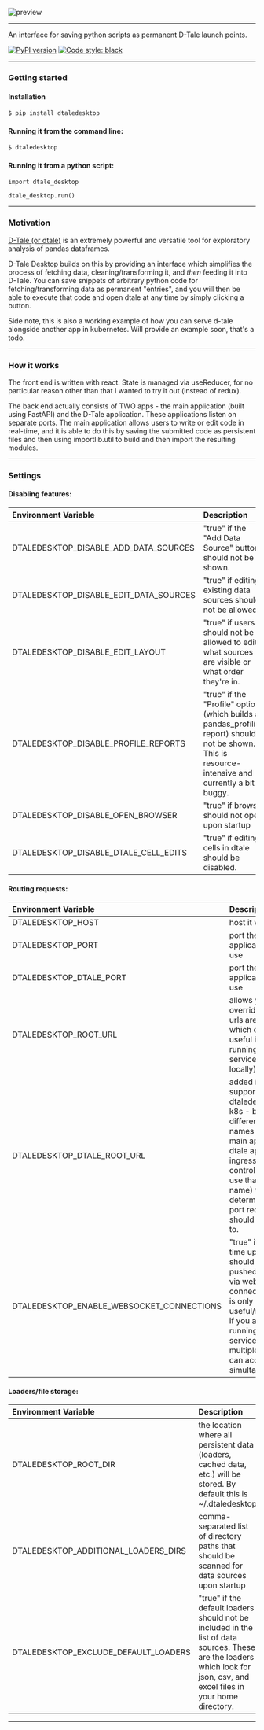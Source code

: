 ![preview](media/main_page.png)

---
An interface for saving python scripts as permanent D-Tale launch points.

[![PyPI version](https://badge.fury.io/py/dtaledesktop.svg)](https://badge.fury.io/py/dtaledesktop)
[![Code style: black](https://img.shields.io/badge/code%20style-black-000000.svg)](https://github.com/psf/black)

---
### Getting started

#### Installation
```bash
$ pip install dtaledesktop
```

#### Running it from the command line:
```bash
$ dtaledesktop
```

#### Running it from a python script:
```
import dtale_desktop

dtale_desktop.run()
```

---
### Motivation

[D-Tale (or dtale)](https://github.com/man-group/dtale) is an extremely powerful and versatile tool for exploratory analysis of pandas dataframes.

D-Tale Desktop builds on this by providing an interface which simplifies the process of fetching data, cleaning/transforming it, and *then* feeding it into D-Tale. You can save snippets of arbitrary python code for fetching/transforming data as permanent "entries", and you will then be able to execute that code and open dtale at any time by simply clicking a button.

Side note, this is also a working example of how you can serve d-tale alongside another app in kubernetes. Will provide an example soon, that's a todo.

---
### How it works

The front end is written with react. State is managed via useReducer, for no particular reason other than that I wanted to try it out (instead of redux).

The back end actually consists of TWO apps - the main application (built using FastAPI) and the D-Tale application. These applications listen on separate ports. The main application allows users to write or edit code in real-time, and it is able to do this by saving the submitted code as persistent files and then using importlib.util to build and then import the resulting modules.

---
### Settings

#### Disabling features:
|Environment Variable|Description|
|:----------|:-----------|
|DTALEDESKTOP_DISABLE_ADD_DATA_SOURCES|"true" if the "Add Data Source" button should not be shown.|
|DTALEDESKTOP_DISABLE_EDIT_DATA_SOURCES|"true" if editing existing data sources should not be allowed.|
|DTALEDESKTOP_DISABLE_EDIT_LAYOUT|"true" if users should not be allowed to edit what sources are visible or what order they're in.|
|DTALEDESKTOP_DISABLE_PROFILE_REPORTS|"true" if the "Profile" option (which builds a pandas_profiling report) should not be shown. This is resource-intensive and currently a bit buggy.|
|DTALEDESKTOP_DISABLE_OPEN_BROWSER|"true" if browser should not open upon startup|
|DTALEDESKTOP_DISABLE_DTALE_CELL_EDITS|"true" if editing cells in dtale should be disabled.|

#### Routing requests:
|Environment Variable|Description|
|:----------|:-----------|
|DTALEDESKTOP_HOST|host it will run on|
|DTALEDESKTOP_PORT|port the main application will use|
|DTALEDESKTOP_DTALE_PORT|port the dtale application will use|
|DTALEDESKTOP_ROOT_URL|allows you to override how urls are built, which can be useful if you're running it as a service (ie not locally)|
|DTALEDESKTOP_DTALE_ROOT_URL|added in order to support running dtaledesktop in k8s - by using different domain names for the main app and the dtale app, the ingress controller can use that (domain name) to determine which port requests should be sent to.|
|DTALEDESKTOP_ENABLE_WEBSOCKET_CONNECTIONS|"true" if real-time updates should be pushed to clients via websocket connection. This is only useful/necessary if you are running it as a service and multiple users can access it simultaneously.|

#### Loaders/file storage:
|Environment Variable|Description|
|:----------|:-----------|
|DTALEDESKTOP_ROOT_DIR|the location where all persistent data (loaders, cached data, etc.) will be stored. By default this is ~/.dtaledesktop|
|DTALEDESKTOP_ADDITIONAL_LOADERS_DIRS|comma-separated list of directory paths that should be scanned for data sources upon startup|
|DTALEDESKTOP_EXCLUDE_DEFAULT_LOADERS|"true" if the default loaders should not be included in the list of data sources. These are the loaders which look for json, csv, and excel files in your home directory.|
---